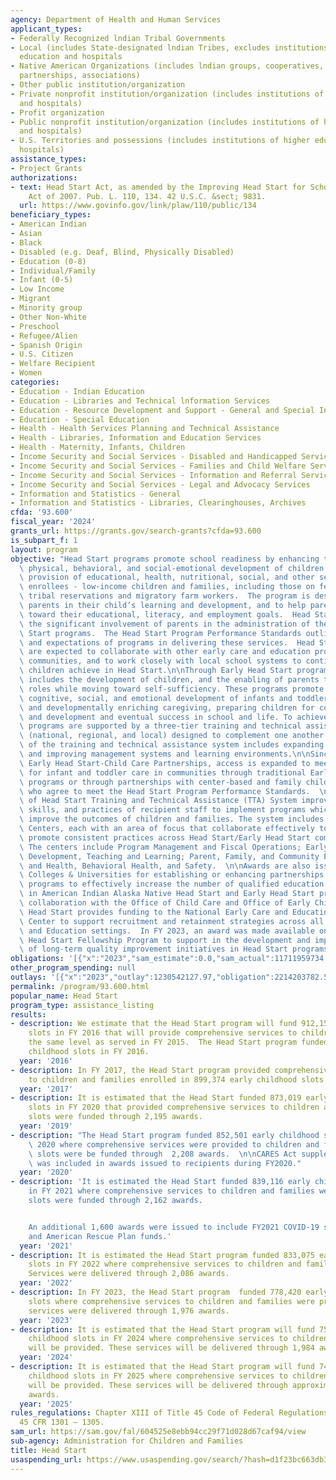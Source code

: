 ```yaml
---
agency: Department of Health and Human Services
applicant_types:
- Federally Recognized lndian Tribal Governments
- Local (includes State-designated lndian Tribes, excludes institutions of higher
  education and hospitals
- Native American Organizations (includes lndian groups, cooperatives, corporations,
  partnerships, associations)
- Other public institution/organization
- Private nonprofit institution/organization (includes institutions of higher education
  and hospitals)
- Profit organization
- Public nonprofit institution/organization (includes institutions of higher education
  and hospitals)
- U.S. Territories and possessions (includes institutions of higher education and
  hospitals)
assistance_types:
- Project Grants
authorizations:
- text: Head Start Act, as amended by the Improving Head Start for School Readiness
    Act of 2007. Pub. L. 110, 134. 42 U.S.C. &sect; 9831.
  url: https://www.govinfo.gov/link/plaw/110/public/134
beneficiary_types:
- American Indian
- Asian
- Black
- Disabled (e.g. Deaf, Blind, Physically Disabled)
- Education (0-8)
- Individual/Family
- Infant (0-5)
- Low Income
- Migrant
- Minority group
- Other Non-White
- Preschool
- Refugee/Alien
- Spanish Origin
- U.S. Citizen
- Welfare Recipient
- Women
categories:
- Education - Indian Education
- Education - Libraries and Technical lnformation Services
- Education - Resource Development and Support - General and Special Interest Organizations
- Education - Special Education
- Health - Health Services Planning and Technical Assistance
- Health - Libraries, Information and Education Services
- Health - Maternity, Infants, Children
- Income Security and Social Services - Disabled and Handicapped Services
- Income Security and Social Services - Families and Child Welfare Services
- Income Security and Social Services - Information and Referral Services
- Income Security and Social Services - Legal and Advocacy Services
- Information and Statistics - General
- Information and Statistics - Libraries, Clearinghouses, Archives
cfda: '93.600'
fiscal_year: '2024'
grants_url: https://grants.gov/search-grants?cfda=93.600
is_subpart_f: 1
layout: program
objective: "Head Start programs promote school readiness by enhancing the cognitive,\
  \ physical, behavioral, and social-emotional development of children through the\
  \ provision of educational, health, nutritional, social, and other services to their\
  \ enrollees - low-income children and families, including those on federally recognized\
  \ tribal reservations and migratory farm workers.  The program is designed to involve\
  \ parents in their child’s learning and development, and to help parents make progress\
  \ toward their educational, literacy, and employment goals.  Head Start also emphasizes\
  \ the significant involvement of parents in the administration of their local Head\
  \ Start programs.  The Head Start Program Performance Standards outline the requirements\
  \ and expectations of programs in delivering these services.  Head Start programs\
  \ are expected to collaborate with other early care and education programs in their\
  \ communities, and to work closely with local school systems to continue the gains\
  \ children achieve in Head Start.\n\nThrough Early Head Start programming, the focus\
  \ includes the development of children, and the enabling of parents to fulfill their\
  \ roles while moving toward self-sufficiency. These programs promote the physical,\
  \ cognitive, social, and emotional development of infants and toddlers through safe\
  \ and developmentally enriching caregiving, preparing children for continued growth\
  \ and development and eventual success in school and life. To achieve their goals,\
  \ programs are supported by a three-tier training and technical assistance system\
  \ (national, regional, and local) designed to complement one another. Objectives\
  \ of the training and technical assistance system includes expanding staff qualifications\
  \ and improving management systems and learning environments.\n\nSince 2014 through\
  \ Early Head Start-Child Care Partnerships, access is expanded to meet the needs\
  \ for infant and toddler care in communities through traditional Early Head Start\
  \ programs or through partnerships with center-based and family child care providers\
  \ who agree to meet the Head Start Program Performance Standards.  \n\nThe Office\
  \ of Head Start Training and Technical Assistance (TTA) System improves the knowledge,\
  \ skills, and practices of recipient staff to implement programs which, in turn,\
  \ improve the outcomes of children and families. The system includes four National\
  \ Centers, each with an area of focus that collaborate effectively to support and\
  \ promote consistent practices across Head Start/Early Head Start communities. \
  \ The centers include Program Management and Fiscal Operations; Early Childhood\
  \ Development, Teaching and Learning; Parent, Family, and Community Engagement;\
  \ and Health, Behavioral Health, and Safety.  \n\nAwards are also issued to Tribal\
  \ Colleges & Universities for establishing or enhancing partnerships with Head Start\
  \ programs to effectively increase the number of qualified education staff working\
  \ in American Indian Alaska Native Head Start and Early Head Start programs.  In\
  \ collaboration with the Office of Child Care and Office of Early Childhood Development,\
  \ Head Start provides funding to the National Early Care and Education Workforce\
  \ Center to support recruitment and retainment strategies across all Early Care\
  \ and Education settings.  In FY 2023, an award was made available on the National\
  \ Head Start Fellowship Program to support in the development and implementation\
  \ of long-term quality improvement initiatives in Head Start programs."
obligations: '[{"x":"2023","sam_estimate":0.0,"sam_actual":11711959734.0,"usa_spending_actual":10845819395.45},{"x":"2024","sam_estimate":0.0,"sam_actual":12144413680.0,"usa_spending_actual":11972107636.88},{"x":"2025","sam_estimate":0.0,"sam_actual":12354049599.0,"usa_spending_actual":0.0}]'
other_program_spending: null
outlays: '[{"x":"2023","outlay":1230542127.97,"obligation":2214203782.59},{"x":"2024","outlay":1297587167.46,"obligation":4487570444.01},{"x":"2025","outlay":0.0,"obligation":0.0}]'
permalink: /program/93.600.html
popular_name: Head Start
program_type: assistance_listing
results:
- description: We estimate that the Head Start program will fund 912,156 early childhood
    slots in FY 2016 that will provide comprehensive services to children and families,
    the same level as served in FY 2015.  The Head Start program funded 915,603 early
    childhood slots in FY 2016.
  year: '2016'
- description: In FY 2017, the Head Start program provided comprehensive services
    to children and families enrolled in 899,374 early childhood slots.
  year: '2017'
- description: It is estimated that the Head Start funded 873,019 early childhood
    slots in FY 2020 that provided comprehensive services to children and families.  These
    slots were funded through 2,195 awards.
  year: '2019'
- description: "The Head Start program funded 852,501 early childhood slots in FY\
    \ 2020 where comprehensive services were provided to children and families. These\
    \ slots were be funded through  2,208 awards.  \n\nCARES Act supplemental funding\
    \ was included in awards issued to recipients during FY2020."
  year: '2020'
- description: 'It is estimated the Head Start funded 839,116 early childhood slots
    in FY 2021 where comprehensive services to children and families were provided.  These
    slots were funded through 2,162 awards.


    An additional 1,600 awards were issued to include FY2021 COVID-19 supplemental
    and American Rescue Plan funds.'
  year: '2021'
- description: It is estimated the Head Start program funded 833,075 early childhood
    slots in FY 2022 where comprehensive services to children and families were provided.
    Services were delivered through 2,086 awards.
  year: '2022'
- description: In FY 2023, the Head Start program  funded 778,420 early childhood
    slots where comprehensive services to children and families were provided. These
    services were delivered through 1,976 awards.
  year: '2023'
- description: It is estimated that the Head Start program will fund 752,133 early
    childhood slots in FY 2024 where comprehensive services to children and families
    will be provided. These services will be delivered through 1,984 awards.
  year: '2024'
- description: It is estimated that the Head Start program will fund 746,683 early
    childhood slots in FY 2025 where comprehensive services to children and families
    will be provided. These services will be delivered through approximately 1,984
    awards.
  year: '2025'
rules_regulations: Chapter XIII of Title 45 Code of Federal Regulations, including
  45 CFR 1301 – 1305.
sam_url: https://sam.gov/fal/604525e8ebb94cc29f71d028d67caf94/view
sub-agency: Administration for Children and Families
title: Head Start
usaspending_url: https://www.usaspending.gov/search/?hash=d1f23bc663db398a48d404db9cfebd2e
---
```

